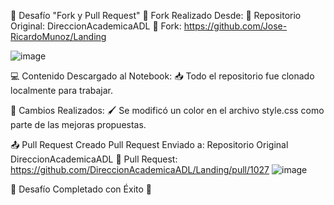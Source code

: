 🎯 Desafío "Fork y Pull Request"
📂 Fork Realizado Desde:
🌟 Repositorio Original: DireccionAcademicaADL
🔗 Fork: https://github.com/Jose-RicardoMunoz/Landing

![image](https://github.com/user-attachments/assets/85b04d66-fe99-409a-839b-bef84a4d84f0)


💻 Contenido Descargado al Notebook:
📥 Todo el repositorio fue clonado localmente para trabajar.

🎨 Cambios Realizados:
🖌️ Se modificó un color en el archivo style.css como parte de las mejoras propuestas.

📤 Pull Request Creado
Pull Request Enviado a: Repositorio Original DireccionAcademicaADL
🔗 Pull Request: https://github.com/DireccionAcademicaADL/Landing/pull/1027
![image](https://github.com/user-attachments/assets/0ab63f55-8ada-4b75-b920-8cce5fe3a9b7)


🎉 Desafío Completado con Éxito 🚀


 

